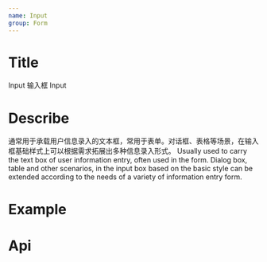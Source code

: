 ```yaml
---
name: Input
group: Form
---
```


# Title

Input 输入框
Input

# Describe

通常用于承载用户信息录入的文本框，常用于表单。对话框、表格等场景，在输入框基础样式上可以根据需求拓展出多种信息录入形式。
Usually used to carry the text box of user information entry, often used in the form. Dialog box, table and other scenarios, in the input box based on the basic style can be extended according to the needs of a variety of information entry form.

# Example

# Api
